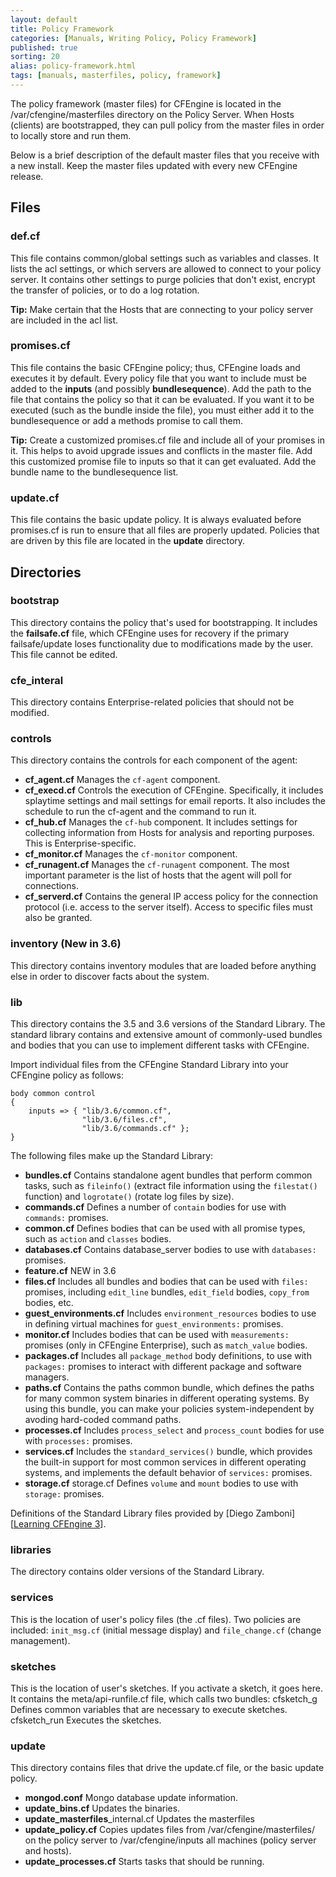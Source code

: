 ```yaml
---
layout: default
title: Policy Framework
categories: [Manuals, Writing Policy, Policy Framework]
published: true
sorting: 20
alias: policy-framework.html
tags: [manuals, masterfiles, policy, framework]
---
```


The policy framework (master files) for CFEngine is located in the /var/cfengine/masterfiles directory on
the Policy Server. When Hosts (clients) are bootstrapped, they can pull policy from the 
master files in order to locally store and run them. 

Below is a brief description of the  default master files that you receive with a new install. 
Keep the master files updated with every new CFEngine release. 

## Files
### def.cf

This file contains common/global settings such as variables and classes. It lists the acl 
settings, or which servers are allowed to connect to your policy server. It contains other
settings to purge policies that don't exist, encrypt the transfer of policies, or to do a 
log rotation.

**Tip:** Make certain that the Hosts that are connecting to your policy server are included 
in the acl list.

### promises.cf

This file contains the basic CFEngine policy; thus, CFEngine loads and executes it by default. 
Every policy file that you want to include 
must be added to the **inputs** (and possibly **bundlesequence**). Add the path to the file 
that contains the policy so that it can be evaluated. If you want it to be executed (such 
as the bundle inside the file), you must either add it to the bundlesequence or add a methods 
promise to call them.

**Tip:** Create a customized promises.cf file and include all of your promises in it. This 
helps to avoid upgrade issues and conflicts in the master file. Add this customized promise 
file to inputs so that it can get evaluated. Add the bundle name to the bundlesequence list.

<!-- This is a good place to add a training slide that shows how cf-agent checkes the 
promises.cf file on the policy server for recent updates. -->

### update.cf

This file contains the basic update policy. It is always evaluated before promises.cf is 
run to ensure that all files are properly updated. Policies that are driven by this file 
are located in the **update** directory. 

## Directories

### bootstrap
This directory contains the policy that's used for bootstrapping. It includes the 
**failsafe.cf** file, which CFEngine uses for recovery if the primary failsafe/update loses 
functionality due to modifications made by the user. This file cannot be edited. 

### cfe_interal
This directory contains Enterprise-related policies that should not be modified.

### controls

This directory contains the controls for each component of the agent:

* **cf_agent.cf** Manages the `cf-agent` component.
* **cf_execd.cf** Controls the execution of CFEngine. Specifically, it includes splaytime settings 
and mail settings for email reports. It also includes the schedule to run the cf-agent and the 
command to run it. 
* **cf_hub.cf** Manages the `cf-hub` component. It 
includes settings for collecting information from Hosts for analysis and reporting purposes. 
This is Enterprise-specific.
* **cf_monitor.cf** Manages the `cf-monitor` component.
* **cf_runagent.cf** Manages the `cf-runagent` component.
The most important parameter is the list of hosts that the agent will poll for connections.
* **cf_serverd.cf** Contains the general IP access policy for the connection protocol (i.e. access 
to the server itself). Access to specific files must also be granted.

### inventory  (New in 3.6)
This directory contains inventory modules that are loaded before anything else in order to 
discover facts about the system.

<!-- Add more later. -->

### lib

This directory contains the 3.5 and 3.6 versions of the Standard Library. The standard library 
contains and extensive amount of commonly-used bundles and bodies that you can use to implement 
different tasks with CFEngine. 

Import individual files from the CFEngine Standard Library into your CFEngine policy as follows:

```cf3
body common control
{
    inputs => { "lib/3.6/common.cf",
                "lib/3.6/files.cf",
                "lib/3.6/commands.cf" };
}
```

The following files make up the Standard Library:

* **bundles.cf** Contains standalone agent bundles that perform common tasks, such as
`fileinfo()` (extract file information using the `filestat()` function) and
`logrotate()` (rotate log files by size).
* **commands.cf** Defines a number of `contain` bodies for use with `commands:` promises.
* **common.cf** Defines bodies that can be used with all promise types, such as `action` and
`classes` bodies.
* **databases.cf** Contains database_server bodies to use with `databases:` promises.
* **feature.cf** NEW in 3.6  
* **files.cf**  Includes all bundles and bodies that can be used with `files:` promises, including
`edit_line` bundles, `edit_field` bodies, `copy_from` bodies, etc.
* **guest_environments.cf**  Includes `environment_resources` bodies to use in defining virtual machines for
`guest_environments:` promises.
* **monitor.cf**  Includes bodies that can be used with `measurements:` promises (only in CFEngine
Enterprise), such as `match_value` bodies.
* **packages.cf**  Includes all `package_method` body definitions, to use with `packages:` promises
to interact with different package and software managers.
* **paths.cf**  Contains the paths common bundle, which defines the paths for many common
system binaries in different operating systems. By using this bundle, you
can make your policies system-independent by avoding hard-coded command
paths.
* **processes.cf**  Includes `process_select` and `process_count` bodies for use with `processes:`
promises.
* **services.cf**  Includes the `standard_services()` bundle, which provides the built-in support
for most common services in different operating systems, and implements the
default behavior of `services:` promises.
* **storage.cf**  storage.cf
Defines `volume` and `mount` bodies to use with `storage:` promises.

Definitions of the Standard Library files provided by 
[Diego Zamboni][[Learning CFEngine 3](http://shop.oreilly.com/basket.do?nav=ext)]. 

### libraries

The directory contains older versions of the Standard Library.

### services

This is the location of user's policy files (the .cf files). Two policies are included:
`init_msg.cf` (initial message display) and `file_change.cf` (change management).

### sketches

This is the location of user's sketches. If you activate a sketch, it goes here. It contains 
the meta/api-runfile.cf file, which calls two bundles:
cfsketch_g Defines common variables that are necessary to execute sketches.
cfsketch_run Executes the sketches.

### update

This directory contains files that drive the update.cf file, or the basic update policy.

* **mongod.conf** Mongo database update information.
* **update_bins.cf** Updates the binaries.
* **update_masterfiles**_internal.cf Updates the masterfiles 
* **update_policy.cf** Copies updates files from /var/cfengine/masterfiles/ on the policy server to 
/var/cfengine/inputs all machines (policy server and hosts).
* **update_processes.cf** Starts tasks that should be running.


<!-- Should I add anything about .gitignore, Makefile, Makefile.am, README? -->